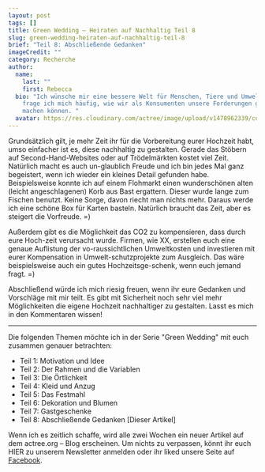 ```yaml
---
layout: post
tags: []
title: Green Wedding — Heiraten auf Nachhaltig Teil 8
slug: green-wedding-heiraten-auf-nachhaltig-teil-8
brief: "Teil 8: Abschließende Gedanken"
imageCredit: ""
category: Recherche
author:
  name:
    last: ""
    first: Rebecca
  bio: "Ich wünsche mir eine bessere Welt für Menschen, Tiere und Umwelt. Dabei
    frage ich mich häufig, wie wir als Konsumenten unsere Forderungen geltend
    machen können. "
  avatar: https://res.cloudinary.com/actree/image/upload/v1478962339/cuefed3lritxb0nmepg9.jpg
---
```



Grundsätzlich gilt, je mehr Zeit ihr für die Vorbereitung eurer Hochzeit habt, umso einfacher ist es, diese nachhaltig zu gestalten. Gerade das Stöbern auf Second-Hand-Websites oder auf Trödelmärkten kostet viel Zeit. Natürlich macht es auch un-glaublich Freude und ich bin jedes Mal ganz begeistert, wenn ich wieder ein kleines Detail gefunden habe.
Beispielsweise konnte ich auf einem Flohmarkt einen wunderschönen alten (leicht angeschlagenen) Korb aus Bast ergattern. Dieser wurde lange zum Fischen benutzt. Keine Sorge, davon riecht man nichts mehr. Daraus werde ich eine schöne Box für Karten basteln.
Natürlich braucht das Zeit, aber es steigert die Vorfreude. =) 

Außerdem gibt es die Möglichkeit das CO2 zu kompensieren, dass durch eure Hoch-zeit verursacht wurde. Firmen, wie XX, erstellen euch eine genaue Auflistung der vo-raussichtlichen Umweltkosten und investieren mit eurer Kompensation in Umwelt-schutzprojekte zum Ausgleich. Das wäre beispielsweise auch ein gutes Hochzeitsge-schenk, wenn euch jemand fragt. =)  

Abschließend würde ich mich riesig freuen, wenn ihr eure Gedanken und Vorschläge mit mir teilt. Es gibt mit Sicherheit noch sehr viel mehr Möglichkeiten die eigene Hochzeit nachhaltiger zu gestalten. Lasst es mich in den Kommentaren wissen!






***

Die folgenden Themen möchte ich in der Serie "Green Wedding" mit euch zusammen genauer betrachten:

- Teil 1: Motivation und Idee
- Teil 2: Der Rahmen und die Variablen
- Teil 3: Die Örtlichkeit
- Teil 4: Kleid und Anzug
- Teil 5: Das Festmahl
- Teil 6: Dekoration und Blumen
- Teil 7: Gastgeschenke
- Teil 8: Abschließende Gedanken [Dieser Artikel]

Wenn ich es zeitlich schaffe, wird alle zwei Wochen ein neuer Artikel auf dem actree.org – Blog erscheinen. Um nichts zu verpassen, könnt ihr euch HIER zu unserem Newsletter anmelden oder ihr liked unsere Seite auf [Facebook](http://www.facebook.com/growactree).